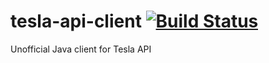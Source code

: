 # tesla-api-client [![Build Status](https://travis-ci.com/sachingorade/tesla-api-client.svg?branch=master)](https://travis-ci.com/sachingorade/tesla-api-client)
Unofficial Java client for Tesla API
